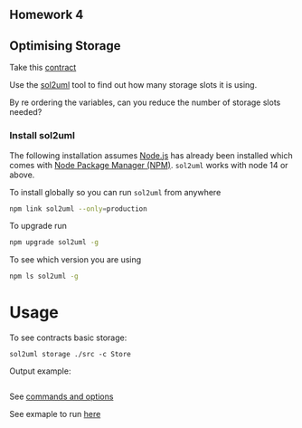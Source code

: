 ## Homework 4

## Optimising Storage

Take this [contract](https://gist.github.com/extropyCoder/6e9b5d5497b8ead54590e72382cdca24)

Use the [sol2uml](https://github.com/naddison36/sol2uml) tool to find out how many storage slots it is using.

By re ordering the variables, can you reduce the number of storage slots needed?

### Install sol2uml

The following installation assumes [Node.js](https://nodejs.org/en/download/) has already been installed which comes with [Node Package Manager (NPM)](https://www.npmjs.com/).
`sol2uml` works with node 14 or above.

To install globally so you can run `sol2uml` from anywhere

```bash
npm link sol2uml --only=production
```

To upgrade run

```bash
npm upgrade sol2uml -g
```

To see which version you are using

```bash
npm ls sol2uml -g
```

# Usage

To see contracts basic storage:

```
sol2uml storage ./src -c Store
```

Output example:

```

```

See [commands and options](https://github.com/naddison36/sol2uml/blob/master/README.md#usage)

See exmaple to run [here](https://github.com/naddison36/sol2uml/blob/master/examples/storage/README.md)